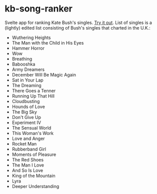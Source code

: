 # kb-song-ranker

Svelte app for ranking Kate Bush's singles. [Try it out](https://kb-song-ranker.vercel.app/). List of singles is a (lightly) edited list consisting of Bush's singles that charted in the U.K.:

- Wuthering Heights
- The Man with the Child in His Eyes
- Hammer Horror
- Wow
- Breathing
- Babooshka
- Army Dreamers
- December Will Be Magic Again
- Sat in Your Lap
- The Dreaming
- There Goes a Tenner
- Running Up That Hill
- Cloudbusting
- Hounds of Love
- The Big Sky
- Don't Give Up
- Experiment IV
- The Sensual World
- This Woman's Work
- Love and Anger
- Rocket Man
- Rubberband Girl
- Moments of Pleasure
- The Red Shoes
- The Man I Love
- And So Is Love
- King of the Mountain
- Lyra
- Deeper Understanding